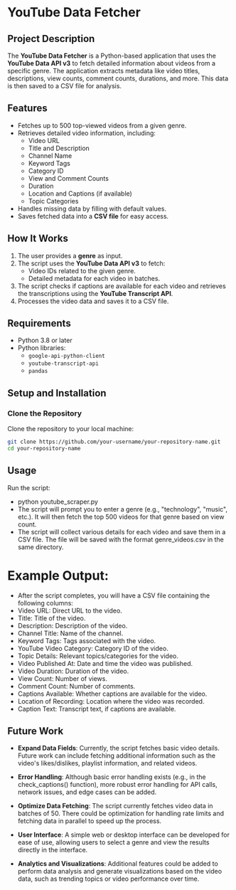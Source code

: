 # YouTube Data Fetcher
## Project Description
The **YouTube Data Fetcher** is a Python-based application that uses the **YouTube Data API v3** to fetch detailed information about videos from a specific genre. The application extracts metadata like video titles, descriptions, view counts, comment counts, durations, and more. This data is then saved to a CSV file for analysis.
## Features
- Fetches up to 500 top-viewed videos from a given genre.
- Retrieves detailed video information, including:
  - Video URL
  - Title and Description
  - Channel Name
  - Keyword Tags
  - Category ID
  - View and Comment Counts
  - Duration
  - Location and Captions (if available)
  - Topic Categories
- Handles missing data by filling with default values.
- Saves fetched data into a **CSV file** for easy access.
## How It Works
1. The user provides a **genre** as input.
2. The script uses the **YouTube Data API v3** to fetch:
   - Video IDs related to the given genre.
   - Detailed metadata for each video in batches.
3. The script checks if captions are available for each video and retrieves the transcriptions using the **YouTube Transcript API**.
4. Processes the video data and saves it to a CSV file.
## Requirements
- Python 3.8 or later
- Python libraries:
  - `google-api-python-client`
  - `youtube-transcript-api`
  - `pandas`
## Setup and Installation
### Clone the Repository
Clone the repository to your local machine:
```bash
git clone https://github.com/your-username/your-repository-name.git
cd your-repository-name
```
## Usage
Run the script:
- python youtube_scraper.py
- The script will prompt you to enter a genre (e.g., "technology", "music", etc.). It will then fetch the top 500 videos for that genre based on view count.
- The script will collect various details for each video and save them in a CSV file. The file will be saved with the format genre_videos.csv in the same directory.

# Example Output: 
- After the script completes, you will have a CSV file containing the following columns:
- Video URL: Direct URL to the video.
- Title: Title of the video.
- Description: Description of the video.
- Channel Title: Name of the channel.
- Keyword Tags: Tags associated with the video.
- YouTube Video Category: Category ID of the video.
- Topic Details: Relevant topics/categories for the video.
- Video Published At: Date and time the video was published.
- Video Duration: Duration of the video.
- View Count: Number of views.
- Comment Count: Number of comments.
- Captions Available: Whether captions are available for the video.
- Location of Recording: Location where the video was recorded.
- Caption Text: Transcript text, if captions are available.
## Future Work
- **Expand Data Fields**: Currently, the script fetches basic video details. Future work can include fetching additional information such as the video's likes/dislikes, playlist information, and related videos.

- **Error Handling**: Although basic error handling exists (e.g., in the check_captions() function), more robust error handling for API calls, network issues, and edge cases can be added.

- **Optimize Data Fetching**: The script currently fetches video data in batches of 50. There could be optimization for handling rate limits and fetching data in parallel to speed up the process.

- **User Interface**: A simple web or desktop interface can be developed for ease of use, allowing users to select a genre and view the results directly in the interface.

- **Analytics and Visualizations**: Additional features could be added to perform data analysis and generate visualizations based on the video data, such as trending topics or video performance over time.


